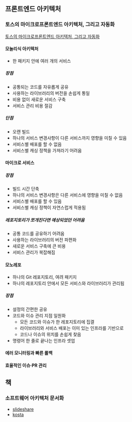 ## 프론트엔드 아키텍처

### 토스의 마이크로프론트엔드 아키텍처, 그리고 자동화

[토스의 마이크로프론트엔드 아키텍처, 그리고 자동화](https://speakerdeck.com/raon0211/toseuyi-maikeuropeuronteuendeu-akitegceo-geurigo-jadonghwa?slide=20)

#### 모놀리식 아키텍처

-   한 패키지 안에 여러 개의 서비스

##### 장점

-   공통되는 코드를 자유롭게 공유
-   사용하는 라이브러리의 버전을 손쉽게 통일
-   비용 없이 새로운 서비스 구축
-   서비스 관리 비용 절감

##### 단점

-   오랜 빌드
-   하나의 서비스 변경사항이 다른 서비스까지 영향을 미칠 수 있음
-   서비스별 배포를 할 수 없음
-   서비스별 캐싱 정책을 가져라기 어려움

#### 마이크로 서비스

##### 장점

-   빌드 시간 단축
-   하나의 서비스 변경사항은 다른 서비스에 영향을 미칠 수 없음
-   서비스별 배포를 할 수 있음
-   서비스별 캐싱 정책이 자연스럽게 적용됨

##### 레포지토리가 쪼개진다면 예상되었던 어려움

-   공통 코드를 공유하기 어려움
-   사용하는 라이브러리의 버전 파편화
-   새로운 서비스 구축에 큰 비용
-   서비스 관리가 복잡해짐

#### 모노레포

-   하나의 Git 레포지토리, 여려 패키지
-   하나의 레포지토리 안에서 모든 서비스와 라이브러리가 관리됨

##### 장점

-   설정의 간편한 공유
-   코드와 이슈 관리 지점 일원화
    -   모든 코드와 이슈가 한 레포지토리에 집결
    -   라이브러리와 서비스 배포는 이미 있는 인프라를 기반으로
    -   코드나 이슈의 위치를 손쉽게 찾음
-   명령어 한 줄로 끝나는 인프라 셋업

#### 에러 모니터링과 빠른 롤백

#### 효율적인 이슈·PR 관리

## 책

### 소프트웨어 아키텍처 문서화

-   [slideshare](https://www.slideshare.net/ssuserff7918/ss-16975285)
-   [kosta](http://www.kosta.or.kr/mail/2016/download/architect/Track%201-4_yokim.pdf)
